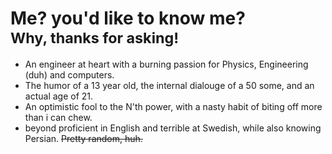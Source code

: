 # Me? you'd like to know me? <br><sup>Why, thanks for asking!</sup>


- An engineer at heart with a burning passion for Physics, Engineering (duh) and computers.
- The humor of a 13 year old, the internal dialouge of a 50 some, and an actual age of 21.
- An optimistic fool to the N'th power, with a nasty habit of biting off more than i can chew.
- beyond proficient in English and terrible at Swedish, while also knowing Persian. ~~Pretty random, huh.~~